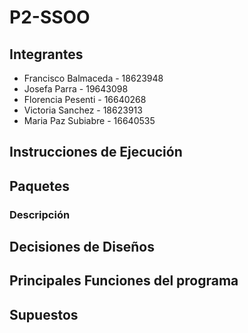 # P2-SSOO

## Integrantes 
- Francisco Balmaceda - 18623948
- Josefa Parra - 19643098
- Florencia Pesenti - 16640268
- Victoria Sanchez - 18623913
- Maria Paz Subiabre - 16640535 

## Instrucciones de Ejecución

## Paquetes
### Descripción

## Decisiones de Diseños

## Principales Funciones del programa

## Supuestos
